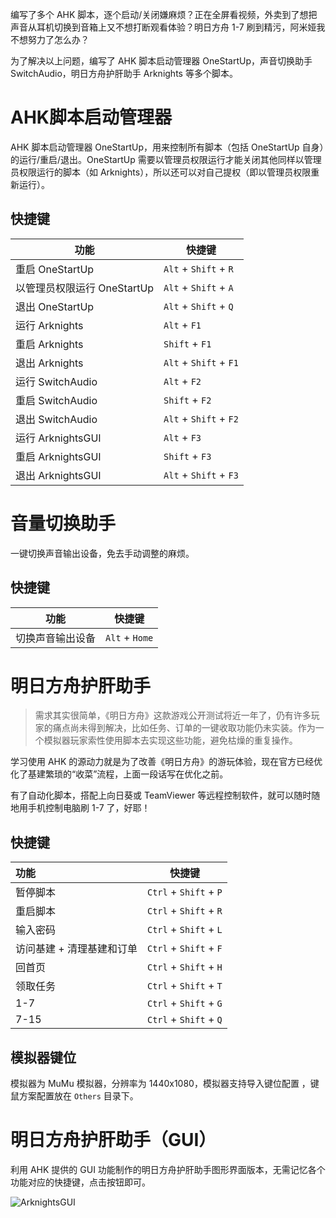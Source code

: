 编写了多个 AHK 脚本，逐个启动/关闭嫌麻烦？正在全屏看视频，外卖到了想把声音从耳机切换到音箱上又不想打断观看体验？明日方舟 1-7 刷到精污，阿米娅我不想努力了怎么办？

为了解决以上问题，编写了 AHK 脚本启动管理器 OneStartUp，声音切换助手 SwitchAudio，明日方舟护肝助手 Arknights 等多个脚本。

# AHK脚本启动管理器 #

AHK 脚本启动管理器 OneStartUp，用来控制所有脚本（包括 OneStartUp 自身）的运行/重启/退出。OneStartUp 需要以管理员权限运行才能关闭其他同样以管理员权限运行的脚本（如 Arknights），所以还可以对自己提权（即以管理员权限重新运行）。

## 快捷键 ##

| 功能                        | 快捷键                 |
| --------------------------- | ---------------------- |
| 重启 OneStartUp             | `Alt` + `Shift` + `R` |
| 以管理员权限运行 OneStartUp | `Alt` + `Shift` + `A`  |
| 退出 OneStartUp             | `Alt` + `Shift` + `Q`  |
| 运行 Arknights              | `Alt` + `F1`           |
| 重启 Arknights              | `Shift` + `F1`         |
| 退出 Arknights              | `Alt` + `Shift` + `F1` |
| 运行 SwitchAudio              | `Alt` + `F2`           |
| 重启 SwitchAudio              | `Shift` + `F2`         |
| 退出 SwitchAudio              | `Alt` + `Shift` + `F2` |
| 运行 ArknightsGUI | `Alt` + `F3` |
| 重启 ArknightsGUI | `Shift` + `F3` |
| 退出 ArknightsGUI | `Alt` + `Shift` + `F3` |


# 音量切换助手 #

一键切换声音输出设备，免去手动调整的麻烦。

## 快捷键 ##

| 功能             | 快捷键         |
| ---------------- | -------------- |
| 切换声音输出设备 | `Alt` + `Home` |

# 明日方舟护肝助手 #

> 需求其实很简单，《明日方舟》这款游戏公开测试将近一年了，仍有许多玩家的痛点尚未得到解决，比如任务、订单的一键收取功能仍未实装。作为一个模拟器玩家索性使用脚本去实现这些功能，避免枯燥的重复操作。

学习使用 AHK 的源动力就是为了改善《明日方舟》的游玩体验，现在官方已经优化了基建繁琐的“收菜”流程，上面一段话写在优化之前。

有了自动化脚本，搭配上向日葵或 TeamViewer 等远程控制软件，就可以随时随地用手机控制电脑刷 1-7 了，好耶！

## 快捷键 ##

| 功能                                 | 快捷键                  |
| :----------------------------------- | ----------------------- |
| 暂停脚本                             | `Ctrl` + `Shift` +  `P` |
| 重启脚本 | `Ctrl` + `Shift` + `R` |
| 输入密码 | `Ctrl` + `Shift` + `L` |
| 访问基建 + 清理基建和订单               | `Ctrl` + `Shift` + `F` |
| 回首页                               | `Ctrl` + `Shift` + `H`            |
| 领取任务                             | `Ctrl` + `Shift` + `T`            |
| 1-7                                  | `Ctrl` + `Shift` + `G`            |
| 7-15                             | `Ctrl` + `Shift` + `Q`           |

## 模拟器键位 ##

模拟器为 MuMu 模拟器，分辨率为 1440x1080，模拟器支持导入键位配置 ，键鼠方案配置放在 `Others` 目录下。

# 明日方舟护肝助手（GUI） #

利用 AHK 提供的 GUI 功能制作的明日方舟护肝助手图形界面版本，无需记忆各个功能对应的快捷键，点击按钮即可。

![ArknightsGUI](https://i.loli.net/2020/09/10/2CUd63DHy7jmv9B.png)